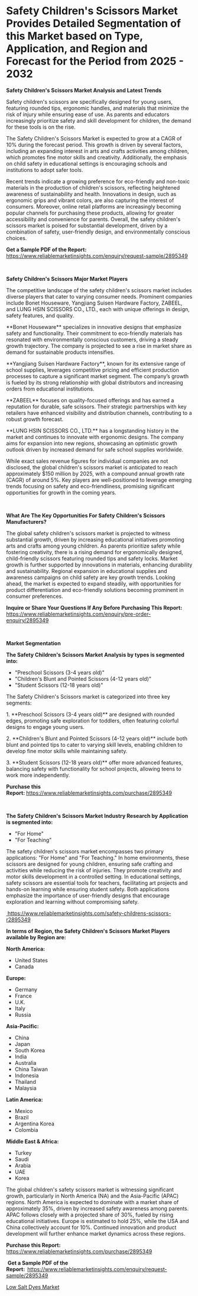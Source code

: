 <p><h1>Safety Children's Scissors Market Provides Detailed Segmentation of this Market based on Type, Application, and Region and Forecast for the Period from 2025 - 2032</h1></p><p><strong>Safety Children's Scissors Market Analysis and Latest Trends</strong></p>
<p><p>Safety children's scissors are specifically designed for young users, featuring rounded tips, ergonomic handles, and materials that minimize the risk of injury while ensuring ease of use. As parents and educators increasingly prioritize safety and skill development for children, the demand for these tools is on the rise. </p><p>The Safety Children's Scissors Market is expected to grow at a CAGR of 10% during the forecast period. This growth is driven by several factors, including an expanding interest in arts and crafts activities among children, which promotes fine motor skills and creativity. Additionally, the emphasis on child safety in educational settings is encouraging schools and institutions to adopt safer tools.</p><p>Recent trends indicate a growing preference for eco-friendly and non-toxic materials in the production of children's scissors, reflecting heightened awareness of sustainability and health. Innovations in design, such as ergonomic grips and vibrant colors, are also capturing the interest of consumers. Moreover, online retail platforms are increasingly becoming popular channels for purchasing these products, allowing for greater accessibility and convenience for parents. Overall, the safety children's scissors market is poised for substantial development, driven by a combination of safety, user-friendly design, and environmentally conscious choices.</p></p>
<p><strong>Get a Sample PDF of the Report:&nbsp;</strong> <a href="https://www.reliablemarketinsights.com/enquiry/request-sample/2895349?utm_campaign=2933&utm_medium=2&utm_source=Github&utm_content=ia&utm_term=15032025&utm_id=safety-childrens-scissors">https://www.reliablemarketinsights.com/enquiry/request-sample/2895349</a></p>
<p>&nbsp;</p>
<p><strong>Safety Children's Scissors Major Market Players</strong></p>
<p><p>The competitive landscape of the safety children's scissors market includes diverse players that cater to varying consumer needs. Prominent companies include Bonet Houseware, Yangjiang Suisen Hardware Factory, ZABEEL, and LUNG HSIN SCISSORS CO., LTD., each with unique offerings in design, safety features, and quality.</p><p>**Bonet Houseware** specializes in innovative designs that emphasize safety and functionality. Their commitment to eco-friendly materials has resonated with environmentally conscious customers, driving a steady growth trajectory. The company is projected to see a rise in market share as demand for sustainable products intensifies.</p><p>**Yangjiang Suisen Hardware Factory**, known for its extensive range of school supplies, leverages competitive pricing and efficient production processes to capture a significant market segment. The company’s growth is fueled by its strong relationship with global distributors and increasing orders from educational institutions.</p><p>**ZABEEL** focuses on quality-focused offerings and has earned a reputation for durable, safe scissors. Their strategic partnerships with key retailers have enhanced visibility and distribution channels, contributing to a robust growth forecast.</p><p>**LUNG HSIN SCISSORS CO., LTD.** has a longstanding history in the market and continues to innovate with ergonomic designs. The company aims for expansion into new regions, showcasing an optimistic growth outlook driven by increased demand for safe school supplies worldwide.</p><p>While exact sales revenue figures for individual companies are not disclosed, the global children's scissors market is anticipated to reach approximately $150 million by 2025, with a compound annual growth rate (CAGR) of around 5%. Key players are well-positioned to leverage emerging trends focusing on safety and eco-friendliness, promising significant opportunities for growth in the coming years.</p></p>
<p>&nbsp;</p>
<p><strong>What Are The Key Opportunities For Safety Children's Scissors Manufacturers?</strong></p>
<p><p>The global safety children's scissors market is projected to witness substantial growth, driven by increasing educational initiatives promoting arts and crafts among young children. As parents prioritize safety while fostering creativity, there is a rising demand for ergonomically designed, child-friendly scissors featuring rounded tips and safety locks. Market growth is further supported by innovations in materials, enhancing durability and sustainability. Regional expansion in educational supplies and awareness campaigns on child safety are key growth trends. Looking ahead, the market is expected to expand steadily, with opportunities for product differentiation and eco-friendly solutions becoming prominent in consumer preferences.</p></p>
<p><strong>Inquire or Share Your Questions If Any Before Purchasing This Report:</strong> <a href="https://www.reliablemarketinsights.com/enquiry/pre-order-enquiry/2895349?utm_campaign=2933&utm_medium=2&utm_source=Github&utm_content=ia&utm_term=15032025&utm_id=safety-childrens-scissors">https://www.reliablemarketinsights.com/enquiry/pre-order-enquiry/2895349</a></p>
<p>&nbsp;</p>
<p><strong>Market Segmentation</strong></p>
<p><strong>The Safety Children's Scissors Market Analysis by types is segmented into:</strong></p>
<p><ul><li>"Preschool Scissors (3-4 years old)"</li><li>"Children's Blunt and Pointed Scissors (4-12 years old)"</li><li>"Student Scissors (12-18 years old)"</li></ul></p>
<p><p>The Safety Children's Scissors market is categorized into three key segments: </p><p>1. **Preschool Scissors (3-4 years old)** are designed with rounded edges, promoting safe exploration for toddlers, often featuring colorful designs to engage young users. </p><p>2. **Children's Blunt and Pointed Scissors (4-12 years old)** include both blunt and pointed tips to cater to varying skill levels, enabling children to develop fine motor skills while maintaining safety. </p><p>3. **Student Scissors (12-18 years old)** offer more advanced features, balancing safety with functionality for school projects, allowing teens to work more independently.</p></p>
<p><strong>Purchase this Report:&nbsp;</strong><a href="https://www.reliablemarketinsights.com/purchase/2895349?utm_campaign=2933&utm_medium=2&utm_source=Github&utm_content=ia&utm_term=15032025&utm_id=safety-childrens-scissors">https://www.reliablemarketinsights.com/purchase/2895349</a></p>
<p>&nbsp;</p>
<p><strong>The Safety Children's Scissors Market Industry Research by Application is segmented into:</strong></p>
<p><ul><li>"For Home"</li><li>"For Teaching"</li></ul></p>
<p><p>The safety children's scissors market encompasses two primary applications: "For Home" and "For Teaching." In home environments, these scissors are designed for young children, ensuring safe crafting and activities while reducing the risk of injuries. They promote creativity and motor skills development in a controlled setting. In educational settings, safety scissors are essential tools for teachers, facilitating art projects and hands-on learning while ensuring student safety. Both applications emphasize the importance of user-friendly designs that encourage exploration and learning without compromising safety.</p></p>
<p><a href="https://www.reliablemarketinsights.com/safety-childrens-scissors-r2895349?utm_campaign=2933&utm_medium=2&utm_source=Github&utm_content=ia&utm_term=15032025&utm_id=safety-childrens-scissors">&nbsp;https://www.reliablemarketinsights.com/safety-childrens-scissors-r2895349</a></p>
<p><strong>In terms of Region, the Safety Children's Scissors Market Players available by Region are:</strong></p>
<p>
    <p> <strong> North America: </strong>
        <ul>
            <li>United States</li>
            <li>Canada</li>
        </ul>
        </p> 
    <p> <strong> Europe: </strong>
        <ul>
            <li>Germany</li>
            <li>France</li>
            <li>U.K.</li>
            <li>Italy</li>
            <li>Russia</li>
        </ul>
        </p> 
    <p> <strong> Asia-Pacific: </strong>
        <ul>
            <li>China</li>
            <li>Japan</li>
            <li>South Korea</li>
            <li>India</li>
            <li>Australia</li>
            <li>China Taiwan</li>
            <li>Indonesia</li>
            <li>Thailand</li>
            <li>Malaysia</li>
        </ul>
        </p> 
    <p> <strong> Latin America: </strong>
        <ul>
            <li>Mexico</li>
            <li>Brazil</li>
            <li>Argentina Korea</li>
            <li>Colombia</li>
        </ul>
        </p> 
    <p> <strong> Middle East & Africa: </strong>
        <ul>
            <li>Turkey</li>
            <li>Saudi</li>
            <li>Arabia</li>
            <li>UAE</li>
            <li>Korea</li>
        </ul>
    </p>
    </p>
<p><p>The global children's safety scissors market is witnessing significant growth, particularly in North America (NA) and the Asia-Pacific (APAC) regions. North America is expected to dominate with a market share of approximately 35%, driven by increased safety awareness among parents. APAC follows closely with a projected share of 30%, fueled by rising educational initiatives. Europe is estimated to hold 25%, while the USA and China collectively account for 10%. Continued innovation and product development will further enhance market dynamics across these regions.</p></p>
<p><strong>Purchase this Report: </strong><a href="https://www.reliablemarketinsights.com/purchase/2895349?utm_campaign=2933&utm_medium=2&utm_source=Github&utm_content=ia&utm_term=15032025&utm_id=safety-childrens-scissors">https://www.reliablemarketinsights.com/purchase/2895349</a></p>
<p>&nbsp;<strong>Get a Sample PDF of the Report:&nbsp;&nbsp;</strong><a href="https://www.reliablemarketinsights.com/enquiry/request-sample/2895349?utm_campaign=2933&utm_medium=2&utm_source=Github&utm_content=ia&utm_term=15032025&utm_id=safety-childrens-scissors">https://www.reliablemarketinsights.com/enquiry/request-sample/2895349</a></p>
<p><strong></strong></p>
<p><p><a href="https://github.com/carylgrinko/Market-Research-Report-List-1/blob/main/low-salt-dyes-market.md?utm_campaign=2933&utm_medium=2&utm_source=Github&utm_content=ia&utm_term=15032025&utm_id=safety-childrens-scissors">Low Salt Dyes Market</a></p></p>